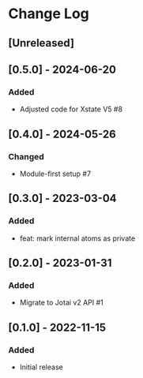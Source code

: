 # Change Log

## [Unreleased]

## [0.5.0] - 2024-06-20

### Added

- Adjusted code for Xstate V5 #8

## [0.4.0] - 2024-05-26

### Changed

- Module-first setup #7

## [0.3.0] - 2023-03-04

### Added

- feat: mark internal atoms as private

## [0.2.0] - 2023-01-31

### Added

- Migrate to Jotai v2 API #1

## [0.1.0] - 2022-11-15

### Added

- Initial release
